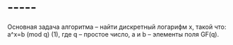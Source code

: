 # -----
Основная задача алгоритма – найти дискретный логарифм x, такой что: a^x=b (mod q) (1), где q – простое число, a и b – элементы поля GF(q). 
